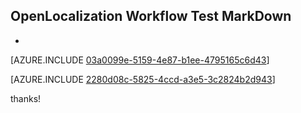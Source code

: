 ## OpenLocalization Workflow Test MarkDown
* 

[AZURE.INCLUDE [03a0099e-5159-4e87-b1ee-4795165c6d43](calleeMd1.md)]



[AZURE.INCLUDE [2280d08c-5825-4ccd-a3e5-3c2824b2d943](calleeMd2.md)]

 
thanks!